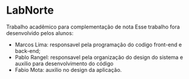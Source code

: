 # LabNorte
Trabalho acadêmico para complementação de nota
Esse trabalho fora desenvolvido pelos alunos: 
- Marcos Lima: responsavel pela programação do codigo front-end e back-end;
- Pablo Rangel: responsavel pela organização do design do sistema e auxilio para desenvolvimento do código
- Fabio Mota: auxilio no design da aplicação.
